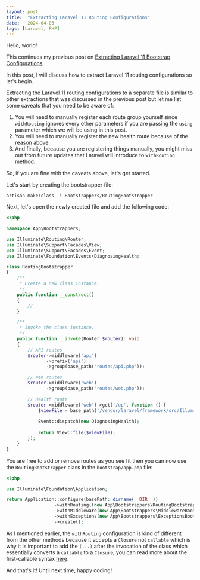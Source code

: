 ```yaml
---
layout: post
title:  "Extracting Laravel 11 Routing Configurations"
date:   2024-04-03
tags: [Laravel, PHP]
---
```


Hello, world!

This continues my previous post on [Extracting Laravel 11 Bootstrap Configurations](/blog/2024/03/18/extracting-laravel-11-bootstrap-configurations).

In this post, I will discuss how to extract Laravel 11 routing configurations so let's begin.

Extracting the Laravel 11 routing configurations to a separate file is similar to other extractions that was discussed in the previous post but let me list some caveats that you need to be aware of:

1. You will need to manually register each route group yourself since `withRouting` ignores every other parameters if you are passing the `using` parameter which we will be using in this post.
2. You will need to manually register the new health route because of the reason above.
3. And finally, because you are registering things manually, you might miss out from future updates that Laravel will introduce to `withRouting` method.

So, if you are fine with the caveats above, let's get started.

Let's start by creating the bootstrapper file:

```shell
artisan make:class -i Bootstrappers/RoutingBootstrapper
```

Next, let's open the newly created file and add the following code:

```php
<?php

namespace App\Bootstrappers;

use Illuminate\Routing\Router;
use Illuminate\Support\Facades\View;
use Illuminate\Support\Facades\Event;
use Illuminate\Foundation\Events\DiagnosingHealth;

class RoutingBootstrapper
{
    /**
     * Create a new class instance.
     */
    public function __construct()
    {
        //
    }

    /**
     * Invoke the class instance.
     */
    public function __invoke(Router $router): void
    {
        // API routes
        $router->middleware('api')
               ->prefix('api')
               ->group(base_path('routes/api.php'));

        // Web routes
        $router->middleware('web')
               ->group(base_path('routes/web.php'));

        // Health route
        $router->middleware('web')->get('/up', function () {
            $viewFile = base_path('/vendor/laravel/framework/src/Illuminate/Foundation/resources/health-up.blade.php');
            
            Event::dispatch(new DiagnosingHealth);
            
            return View::file($viewFile);
        });
    }
}
```

You are free to add or remove routes as you see fit then you can now use the `RoutingBootstrapper` class in the `bootstrap/app.php` file:

```php
<?php

use Illuminate\Foundation\Application;

return Application::configure(basePath: dirname(__DIR__))
                  ->withRouting((new App\Bootstrappers\RoutingBootstrapper)(...))
                  ->withMiddleware(new App\Bootstrappers\MiddlewareBootstrapper)
                  ->withExceptions(new App\Bootstrappers\ExceptionsBootstrapper)
                  ->create();
```

As I mentioned earlier, the `withRouting` configuration is kind of different from the other methods because it accepts a `Closure` not `callable` which is why it is important to add the `(...)` after the invocation of the class which essentially converts a `callable` to a `Closure`, you can read more about the first-callable syntax [here](https://www.php.net/manual/en/functions.first_class_callable_syntax.php).

And that's it! Until next time, happy coding!

